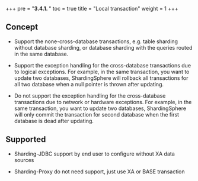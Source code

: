 +++
pre = "<b>3.4.1. </b>"
toc = true
title = "Local transaction"
weight = 1
+++

## Concept

* Support the none-cross-database transactions, e.g. table sharding without database sharding, or database sharding with the queries routed in the same database.

* Support the exception handling for the cross-database transactions due to logical exceptions. For example, in the same transaction, you want to update two databases, ShardingSphere will rollback all transactions for all two database when a null pointer is thrown after updating.

* Do not support the exception handling for the cross-database transactions due to network or hardware exceptions. For example, in the same transaction, you want to update two databases, ShardingSphere will only commit the transaction for second database when the first database is dead after updating.

## Supported

* Sharding-JDBC support by end user to configure without XA data sources

* Sharding-Proxy do not need support, just use XA or BASE transaction
